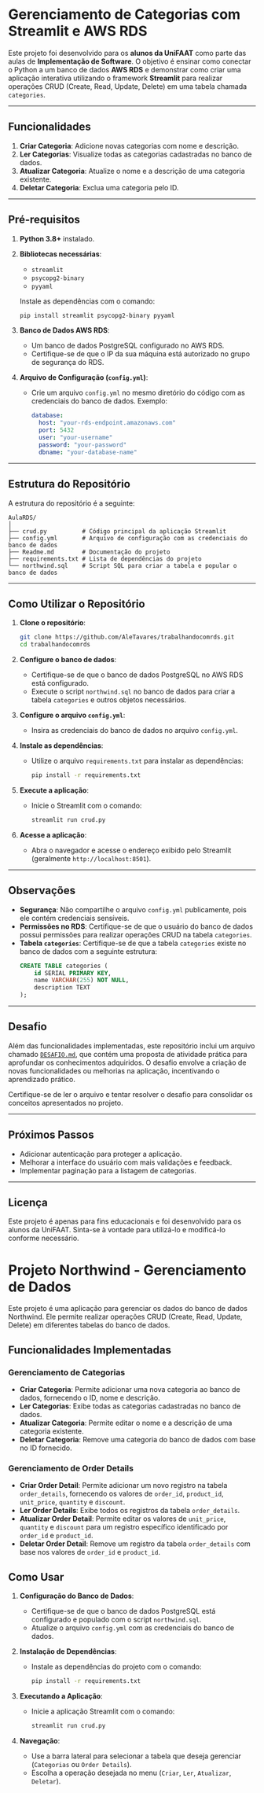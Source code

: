 # Gerenciamento de Categorias com Streamlit e AWS RDS

Este projeto foi desenvolvido para os **alunos da UniFAAT** como parte das aulas de **Implementação de Software**. O objetivo é ensinar como conectar o Python a um banco de dados **AWS RDS** e demonstrar como criar uma aplicação interativa utilizando o framework **Streamlit** para realizar operações CRUD (Create, Read, Update, Delete) em uma tabela chamada `categories`.

---

## Funcionalidades

1. **Criar Categoria**: Adicione novas categorias com nome e descrição.
2. **Ler Categorias**: Visualize todas as categorias cadastradas no banco de dados.
3. **Atualizar Categoria**: Atualize o nome e a descrição de uma categoria existente.
4. **Deletar Categoria**: Exclua uma categoria pelo ID.

---

## Pré-requisitos

1. **Python 3.8+** instalado.
2. **Bibliotecas necessárias**:
   - `streamlit`
   - `psycopg2-binary`
   - `pyyaml`

   Instale as dependências com o comando:
   ```bash
   pip install streamlit psycopg2-binary pyyaml
   ```

3. **Banco de Dados AWS RDS**:
   - Um banco de dados PostgreSQL configurado no AWS RDS.
   - Certifique-se de que o IP da sua máquina está autorizado no grupo de segurança do RDS.

4. **Arquivo de Configuração (`config.yml`)**:
   - Crie um arquivo `config.yml` no mesmo diretório do código com as credenciais do banco de dados. Exemplo:
     ```yaml
     database:
       host: "your-rds-endpoint.amazonaws.com"
       port: 5432
       user: "your-username"
       password: "your-password"
       dbname: "your-database-name"
     ```

---

## Estrutura do Repositório

A estrutura do repositório é a seguinte:

```
AulaRDS/
│
├── crud.py          # Código principal da aplicação Streamlit
├── config.yml       # Arquivo de configuração com as credenciais do banco de dados
├── Readme.md        # Documentação do projeto
├── requirements.txt # Lista de dependências do projeto
└── northwind.sql    # Script SQL para criar a tabela e popular o banco de dados
```

---

## Como Utilizar o Repositório

1. **Clone o repositório**:
   ```bash
   git clone https://github.com/AleTavares/trabalhandocomrds.git
   cd trabalhandocomrds
   ```

2. **Configure o banco de dados**:
   - Certifique-se de que o banco de dados PostgreSQL no AWS RDS está configurado.
   - Execute o script `northwind.sql` no banco de dados para criar a tabela `categories` e outros objetos necessários.

3. **Configure o arquivo `config.yml`**:
   - Insira as credenciais do banco de dados no arquivo `config.yml`.

4. **Instale as dependências**:
   - Utilize o arquivo `requirements.txt` para instalar as dependências:
     ```bash
     pip install -r requirements.txt
     ```

5. **Execute a aplicação**:
   - Inicie o Streamlit com o comando:
     ```bash
     streamlit run crud.py
     ```

6. **Acesse a aplicação**:
   - Abra o navegador e acesse o endereço exibido pelo Streamlit (geralmente `http://localhost:8501`).

---

## Observações

- **Segurança**: Não compartilhe o arquivo `config.yml` publicamente, pois ele contém credenciais sensíveis.
- **Permissões no RDS**: Certifique-se de que o usuário do banco de dados possui permissões para realizar operações CRUD na tabela `categories`.
- **Tabela `categories`**:
  Certifique-se de que a tabela `categories` existe no banco de dados com a seguinte estrutura:
  ```sql
  CREATE TABLE categories (
      id SERIAL PRIMARY KEY,
      name VARCHAR(255) NOT NULL,
      description TEXT
  );
  ```

---

## Desafio

Além das funcionalidades implementadas, este repositório inclui um arquivo chamado [`DESAFIO.md`](./DESAFIO.md), que contém uma proposta de atividade prática para aprofundar os conhecimentos adquiridos. O desafio envolve a criação de novas funcionalidades ou melhorias na aplicação, incentivando o aprendizado prático.

Certifique-se de ler o arquivo e tentar resolver o desafio para consolidar os conceitos apresentados no projeto.

---

## Próximos Passos

- Adicionar autenticação para proteger a aplicação.
- Melhorar a interface do usuário com mais validações e feedback.
- Implementar paginação para a listagem de categorias.

---

## Licença

Este projeto é apenas para fins educacionais e foi desenvolvido para os alunos da UniFAAT. Sinta-se à vontade para utilizá-lo e modificá-lo conforme necessário.


# Projeto Northwind - Gerenciamento de Dados

Este projeto é uma aplicação para gerenciar os dados do banco de dados Northwind. Ele permite realizar operações CRUD (Create, Read, Update, Delete) em diferentes tabelas do banco de dados.

## Funcionalidades Implementadas

### Gerenciamento de Categorias
- **Criar Categoria**: Permite adicionar uma nova categoria ao banco de dados, fornecendo o ID, nome e descrição.
- **Ler Categorias**: Exibe todas as categorias cadastradas no banco de dados.
- **Atualizar Categoria**: Permite editar o nome e a descrição de uma categoria existente.
- **Deletar Categoria**: Remove uma categoria do banco de dados com base no ID fornecido.

### Gerenciamento de Order Details
- **Criar Order Detail**: Permite adicionar um novo registro na tabela `order_details`, fornecendo os valores de `order_id`, `product_id`, `unit_price`, `quantity` e `discount`.
- **Ler Order Details**: Exibe todos os registros da tabela `order_details`.
- **Atualizar Order Detail**: Permite editar os valores de `unit_price`, `quantity` e `discount` para um registro específico identificado por `order_id` e `product_id`.
- **Deletar Order Detail**: Remove um registro da tabela `order_details` com base nos valores de `order_id` e `product_id`.

## Como Usar

1. **Configuração do Banco de Dados**:
   - Certifique-se de que o banco de dados PostgreSQL está configurado e populado com o script `northwind.sql`.
   - Atualize o arquivo `config.yml` com as credenciais do banco de dados.

2. **Instalação de Dependências**:
   - Instale as dependências do projeto com o comando:
     ```bash
     pip install -r requirements.txt
     ```

3. **Executando a Aplicação**:
   - Inicie a aplicação Streamlit com o comando:
     ```bash
     streamlit run crud.py
     ```

4. **Navegação**:
   - Use a barra lateral para selecionar a tabela que deseja gerenciar (`Categorias` ou `Order Details`).
   - Escolha a operação desejada no menu (`Criar`, `Ler`, `Atualizar`, `Deletar`).

